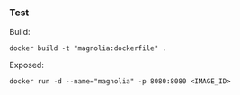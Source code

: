### Test

Build:

```shell
docker build -t "magnolia:dockerfile" .
```

Exposed:

```shell
docker run -d --name="magnolia" -p 8080:8080 <IMAGE_ID>
```
